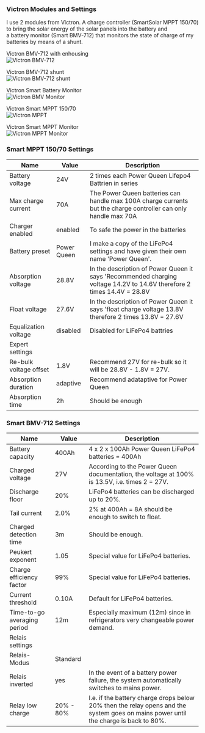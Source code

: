 
### Victron Modules and Settings

I use 2 modules from Victron.
A charge controller (SmartSolar MPPT 150/70) to bring the solar energy of the solar panels into the battery and  
 a battery monitor (Smart BMV-712) that monitors the state of charge of my batteries by means of a shunt.

Victron BMV-712 with enhousing  
![Victron BMV-712](../images/VictronBMV-712.png "Smart BMV")

Victron BMV-712 shunt  
![Victron BMV-712 shunt](../images/VictronBMV-712-Shunt.png "Smart BMV")

Victron Smart Battery Monitor  
![Victron BMV Monitor](../images/SmartBMV.png "Smart BMV")

Victron Smart MPPT 150/70  
![Victron MPPT](../images/VictronMPPT150.70.png "Smart MPPT")

Victron Smart MPPT Monitor  
![Victron MPPT Monitor](../images/VictronMPPTMonitor.png "Smart MPPT Monitor")

### Smart MPPT 150/70 Settings

|Name |Value |Description  |
|-----|------|-------------|
|Battery voltage |24V |2 times each Power Queen Lifepo4 Battrien in series |
|Max charge current | 70A | The Power Queen batteries can handle max 100A charge currents but the charge controller can only handle max 70A |
|Charger enabled | enabled | To safe the power in the batteries |
|Battery preset | Power Queen | I make a copy of the LiFePo4 settings and have given their own name 'Power Queen'. |
|Absorption voltage | 28.8V | In the description of Power Queen it says 'Recommended charging voltage 14.2V to 14.6V therefore 2 times 14.4V = 28.8V |
|Float voltage | 27.6V | In the description of Power Queen it says 'float charge voltage 13.8V therefore 2 times 13.8V = 27.6V |
|Equalization voltage | disabled | Disabled for LiFePo4 battries |
|Expert settings |  |  |
|Re-bulk voltage offset | 1.8V | Recommend 27V for re-bulk so it will be 28.8V - 1.8V = 27V. |
|Absorption duration | adaptive | Recommend adataptive for Power Queen |
|Absorption time | 2h | Should be enough |

### Smart BMV-712 Settings

|Name |Value |Description  |
|-----|------|-------------|
|Battery capacity | 400Ah | 4 x 2 x 100Ah Power Queen LiFePo4 batteries = 400Ah |
|Charged voltage | 27V | According to the Power Queen documentation, the voltage at 100% is 13.5V, i.e. times 2 = 27V. |
|Discharge floor | 20% | LiFePo4 batteries can be discharged up to 20%. |
|Tail current | 2.0% | 2% at 400Ah = 8A should be enough to switch to float. |
|Charged detection time | 3m | Should be enough. |
|Peukert exponent | 1.05 | Special value for LiFePo4 batteries. |
|Charge efficiency factor | 99% | Special value for LiFePo4 batteries. |
|Current threshold | 0.10A | Default for LiFePo4 batteries. |
|Time-to-go averaging period | 12m | Especially maximum (12m) since in refrigerators very changeable power demand. |
|Relais settings |  |  |
|Relais-Modus | Standard |  |
|Relais inverted | yes | In the event of a battery power failure, the system automatically switches to mains power. |
|Relay low charge | 20% - 80% | I.e. if the battery charge drops below 20% then the relay opens and the system goes on mains power until the charge is back to 80%. |



